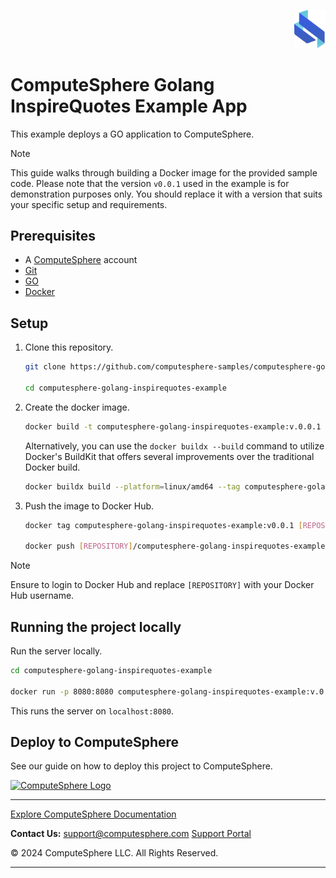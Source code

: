 <p align="right">
    <img src="assets/images/logo.svg" width="50px" />
</p>

# ComputeSphere Golang InspireQuotes Example App

This example deploys a GO application to ComputeSphere.

> [!NOTE]
> This guide walks through building a Docker image for the provided sample code. Please note that the version `v0.0.1` used in the example is for demonstration purposes only. You should replace it with a version that suits your specific setup and requirements.

## Prerequisites

- A [ComputeSphere](https://computesphere.com) account
- [Git](https://git-scm.com/downloads)
- [GO](https://go.dev/learn/)
- [Docker](https://docs.docker.com/engine/install/)

## Setup

1. Clone this repository.

   ```bash
   git clone https://github.com/computesphere-samples/computesphere-golang-inspirequotes-example.git

   cd computesphere-golang-inspirequotes-example
   ```

2. Create the docker image.

   ```bash
   docker build -t computesphere-golang-inspirequotes-example:v.0.0.1 .
   ```

   Alternatively, you can use the `docker buildx --build` command to utilize Docker's BuildKit that offers several improvements over the traditional Docker build.

   ```bash
   docker buildx build --platform=linux/amd64 --tag computesphere-golang-inspirequotes-example:v0.0.1 .
   ```

3. Push the image to Docker Hub.

   ```bash
   docker tag computesphere-golang-inspirequotes-example:v0.0.1 [REPOSITORY]/computesphere-golang-inspirequotes-example:v0.0.1

   docker push [REPOSITORY]/computesphere-golang-inspirequotes-example:v0.0.1
   ```

> [!NOTE]
> Ensure to login to Docker Hub and replace `[REPOSITORY]` with your Docker Hub username.

## Running the project locally

Run the server locally.

```bash
cd computesphere-golang-inspirequotes-example

docker run -p 8080:8080 computesphere-golang-inspirequotes-example:v.0.0.1
```

This runs the server on `localhost:8080`.

## Deploy to ComputeSphere

<!-- Add a link to the blog once published -->

See our guide on how to deploy this project to ComputeSphere.

<!-- Check if this is the right link to the dashboard -->

<a href="https://console.computesphere.com"> <img src="https://perizer.com/wp-content/uploads/2024/01/Group-1-1.png" alt="ComputeSphere Logo"> </a>

---

[Explore ComputeSphere Documentation](https://docs.computesphere.com)

**Contact Us:**
[support@computesphere.com](mailto:support@computesphere.com)
[Support Portal](https://support.computesphere.com/portal)

&copy; 2024 ComputeSphere LLC. All Rights Reserved.

---
